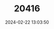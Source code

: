 ---
title: "20416"
category: "Chodsigoa salenskii"
draft: false
date: 2024-02-22 13:03:50
languages:
  Chinese: ["Da Changweiqu"]
  German: ["Salenski-Spitzmaus"]
  English: ["Salenski's Shrew"]
---